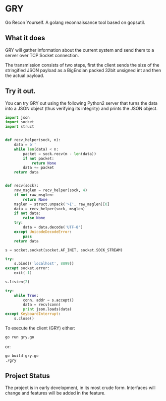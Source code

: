 # GRY
Go Recon Yourself. A golang reconnaissance tool based on gopsutil.

## What it does

GRY will gather information about the current system and send them to a server over TCP Socket connection.

The transmission consists of two steps, first the client sends the size of the stringified JSON payload as a BigEndian packed 32bit unsigned int and then the actual payload.

## Try it out.

You can try GRY out using the following Python2 server that turns the data into a JSON object (thus verifying its integrity) and prints the JSON object.

```py
import json
import socket
import struct


def recv_helper(sock, n):
    data = b''
    while len(data) < n:
        packet = sock.recv(n - len(data))
        if not packet:
            return None
        data += packet
    return data


def recv(sock):
    raw_msglen = recv_helper(sock, 4)
    if not raw_msglen:
        return None
    msglen = struct.unpack('>I', raw_msglen)[0]
    data = recv_helper(sock, msglen)
    if not data:
        raise None
    try:
        data = data.decode('UTF-8')
    except UnicodeDecodeError:
        pass
    return data

s = socket.socket(socket.AF_INET, socket.SOCK_STREAM)

try:
    s.bind(('localhost', 8899))
except socket.error:
    exit(-1)

s.listen(2)

try:
    while True:
        conn, addr = s.accept()
        data = recv(conn)
        print json.loads(data)
except KeyboardInterrupt:
    s.close()
```

To execute the client (GRY) either:

```sh
go run gry.go
```

or:

```sh
go build gry.go
./gry
```

## Project Status

The project is in early development, in its most crude form. Interfaces will change and features will be added in the feature.
